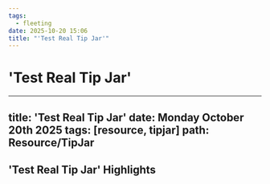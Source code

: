 ```yaml
---
tags:
  - fleeting
date: 2025-10-20 15:06
title: "'Test Real Tip Jar'"
---
```

# 'Test Real Tip Jar'
---
title: 'Test Real Tip Jar'
date: Monday October 20th 2025
tags: [resource, tipjar]
path: Resource/TipJar
---

## 'Test Real Tip Jar' Highlights

